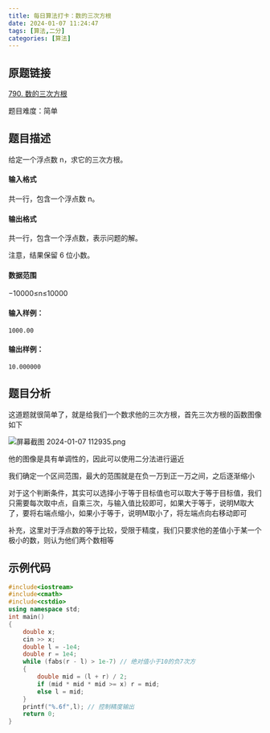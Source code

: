 ```yaml
---
title: 每日算法打卡：数的三次方根
date: 2024-01-07 11:24:47
tags: [算法,二分]
categories: [算法]
---
```


## 原题链接

[790. 数的三次方根](https://www.acwing.com/problem/content/792/)

题目难度：简单

## 题目描述

给定一个浮点数 n，求它的三次方根。

#### 输入格式

共一行，包含一个浮点数 n。

#### 输出格式

共一行，包含一个浮点数，表示问题的解。

注意，结果保留 6 位小数。

#### 数据范围

−10000≤n≤10000

#### 输入样例：

```
1000.00 
```

#### 输出样例：

```
10.000000 
```

## 题目分析

这道题就很简单了，就是给我们一个数求他的三次方根，首先三次方根的函数图像如下

![屏幕截图 2024-01-07 112935.png](https://s2.loli.net/2024/01/07/ZEHlzaQtKFCLsOm.png)

他的图像是具有单调性的，因此可以使用二分法进行逼近

我们确定一个区间范围，最大的范围就是在负一万到正一万之间，之后逐渐缩小

对于这个判断条件，其实可以选择小于等于目标值也可以取大于等于目标值，我们只需要每次取中点，自乘三次，与输入值比较即可，如果大于等于，说明M取大了，要将右端点缩小，如果小于等于，说明M取小了，将左端点向右移动即可

补充，这里对于浮点数的等于比较，受限于精度，我们只要求他的差值小于某一个极小的数，则认为他们两个数相等

## 示例代码

```cpp
#include<iostream>
#include<cmath>
#include<cstdio>
using namespace std;
int main()
{
    double x;
    cin >> x;
    double l = -1e4;
    double r = 1e4;
    while (fabs(r - l) > 1e-7) // 绝对值小于10的负7次方
    {
        double mid = (l + r) / 2;
        if (mid * mid * mid >= x) r = mid;
        else l = mid;
    }
    printf("%.6f",l); // 控制精度输出
    return 0;
}
```

